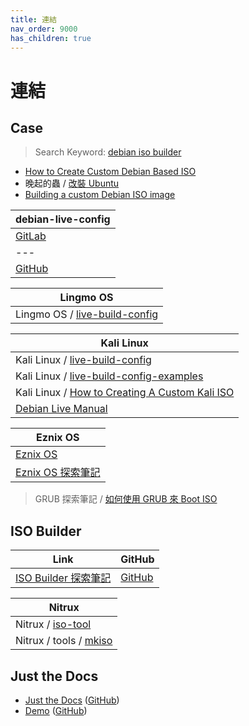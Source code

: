 ```yaml
---
title: 連結
nav_order: 9000
has_children: true
---
```



# 連結




## Case

> Search Keyword: [debian iso builder](https://www.google.com/search?q=debian+iso+builder)

* [How to Create Custom Debian Based ISO](https://dev.to/vaiolabs_io/how-to-create-custom-debian-based-iso-4g37)
* 晚起的蟲 / [改裝 Ubuntu](http://amitmason.blogspot.com/2011/04/ubuntu.html)
* [Building a custom Debian ISO image](https://debian-live-config.readthedocs.io/en/latest/custom.html)

| debian-live-config |
| --- |
| [GitLab](https://gitlab.com/nodiscc/debian-live-config) |
| --- |
| [GitHub](https://github.com/nodiscc/debian-live-config) |




| Lingmo OS |
| ---------- |
| Lingmo OS / [live-build-config](https://github.com/LingmoOS/live-build-config) |




| Kali Linux |
| ---------- |
| Kali Linux / [live-build-config](https://gitlab.com/kalilinux/build-scripts/live-build-config) |
| Kali Linux / [live-build-config-examples](https://gitlab.com/kalilinux/recipes/live-build-config-examples) |
| Kali Linux / [How to Creating A Custom Kali ISO](https://www.kali.org/docs/development/live-build-a-custom-kali-iso/) |
| [Debian Live Manual](https://live-team.pages.debian.net/live-manual/html/live-manual/index.en.html) |




| Eznix OS |
| -------- |
| [Eznix OS](https://sourceforge.net/projects/eznixos/) |
| [Eznix OS 探索筆記](https://samwhelp.github.io/note-about-eznixos/) |



> GRUB 探索筆記 / [如何使用 GRUB 來 Boot ISO](https://samwhelp.github.io/note-about-grub/read/howto/boot_iso.html)




## ISO Builder

| Link | GitHub |
| ---- | ------ |
| [ISO Builder 探索筆記](https://samwhelp.github.io/note-about-iso-builder/) | [GitHub](https://github.com/samwhelp/note-about-iso-builder) |


| Nitrux |
| ------ |
| Nitrux / [iso-tool](https://github.com/Nitrux/iso-tool) |
| Nitrux / tools / [mkiso](https://github.com/Nitrux/tools/blob/master/mkiso) |




## Just the Docs

* [Just the Docs](https://just-the-docs.github.io/just-the-docs/) ([GitHub](https://github.com/just-the-docs/just-the-docs))
* [Demo](https://pmarsceill.github.io/jtd-remote/) ([GitHub](https://github.com/pmarsceill/jtd-remote))

